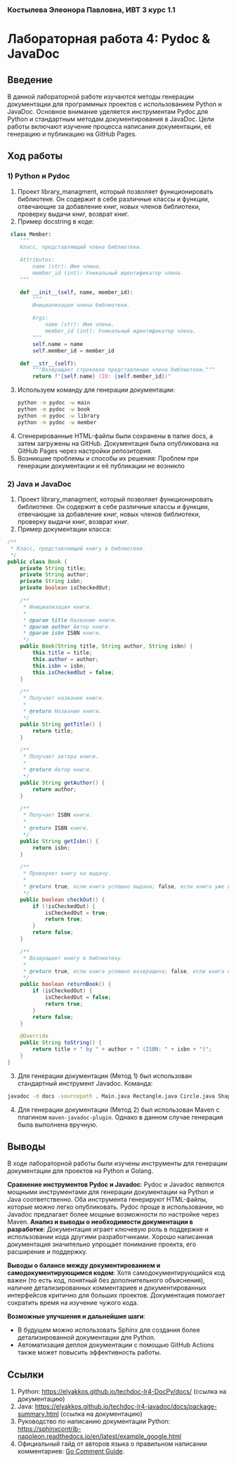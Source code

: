 ### Костылева Элеонора Павловна, ИВТ 3 курс 1.1
# Лабораторная работа 4: Pydoc & JavaDoc


## Введение
В данной лабораторной работе изучаются методы генерации документации для программных проектов с использованием Python и JavaDoc. Основное внимание уделяется инструментам Pydoc для Python и стандартным методам документирования в JavaDoc. Цели работы включают изучение процесса написания документации, её генерацию и публикацию на GitHub Pages.

## Ход работы
### 1) Python и Pydoc
1. Проект library_managment, который позволяет функционировать библиотеке. Он содержит в себе различные классы и функции, отвечающие за добавление книг, новых членов библиотеки, проверку выдачи книг, возврат книг.
2. Пример docstring в коде: 
```python
 class Member:
    """
    Класс, представляющий члена библиотеки.

    Attributes:
        name (str): Имя члена.
        member_id (int): Уникальный идентификатор члена.
    """

    def __init__(self, name, member_id):
        """
        Инициализация члена библиотеки.

        Args:
            name (str): Имя члена.
            member_id (int): Уникальный идентификатор члена.
        """
        self.name = name
        self.member_id = member_id

    def __str__(self):
        """Возвращает строковое представление члена библиотеки."""
        return f"{self.name} (ID: {self.member_id})"
```
3. Используем команду для генерации документации: 
   ```bash
   python -m pydoc -w main
   python -m pydoc -w book
   python -m pydoc -w library
   python -m pydoc -w member
   ```
4. Сгенерированные HTML-файлы были сохранены в папке docs, а затем загружены на GitHub.
Документация была опубликована на GitHub Pages через настройки репозитория.
5. Возникшие проблемы и способы их решения: Проблем при генерации документации и её публикации не возникло
### 2) Java и JavaDoc
1. Проект library_managment, который позволяет функционировать библиотеке. Он содержит в себе различные классы и функции, отвечающие за добавление книг, новых членов библиотеки, проверку выдачи книг, возврат книг.
2. Пример документации класса:
```java
/**
 * Класс, представляющий книгу в библиотеке.
 */
public class Book {
    private String title;
    private String author;
    private String isbn;
    private boolean isCheckedOut;

    /**
     * Инициализация книги.
     *
     * @param title Название книги.
     * @param author Автор книги.
     * @param isbn ISBN книги.
     */
    public Book(String title, String author, String isbn) {
        this.title = title;
        this.author = author;
        this.isbn = isbn;
        this.isCheckedOut = false;
    }

    /**
     * Получает название книги.
     *
     * @return Название книги.
     */
    public String getTitle() {
        return title;
    }

    /**
     * Получает автора книги.
     *
     * @return Автор книги.
     */
    public String getAuthor() {
        return author;
    }

    /**
     * Получает ISBN книги.
     *
     * @return ISBN книги.
     */
    public String getIsbn() {
        return isbn;
    }

    /**
     * Проверяет книгу на выдачу.
     *
     * @return true, если книга успешно выдана; false, если книга уже выдана.
     */
    public boolean checkOut() {
        if (!isCheckedOut) {
            isCheckedOut = true;
            return true;
        }
        return false;
    }

    /**
     * Возвращает книгу в библиотеку.
     *
     * @return true, если книга успешно возвращена; false, если книга не была выдана.
     */
    public boolean returnBook() {
        if (isCheckedOut) {
            isCheckedOut = false;
            return true;
        }
        return false;
    }

    @Override
    public String toString() {
        return title + " by " + author + " (ISBN: " + isbn + ")";
    }
}
```
   
  

3. Для генерации документации (Метод 1) был использован стандартный инструмент Javadoc. Команда:
  ```bash
  javadoc -d docs -sourcepath . Main.java Rectangle.java Circle.java Shape.java
  ```
4. Для генерации документации (Метод 2) был использован Maven с плагином `maven-javadoc-plugin`. Однако в данном случае генерация была выполнена вручную.
## Выводы
В ходе лабораторной работы были изучены инструменты для генерации документации для проектов на Python и Golang. 

**Сравнение инструментов Pydoc и Javadoc**:
  Pydoc и Javadoc являются мощными инструментами для генерации документации на Python и Java соответственно. Оба инструмента генерируют HTML-файлы, которые можно легко опубликовать. Pydoc проще в использовании, но Javadoc предлагает более мощные возможности по настройке через Maven.
**Анализ и выводы о необходимости документации в разработке**:
  Документация играет ключевую роль в поддержке и использовании кода другими разработчиками. Хорошо написанная документация значительно упрощает понимание проекта, его расширение и поддержку.

**Выводы о балансе между документированием и самодокументирующимся кодом**:
  Хотя самодокументирующийся код важен (то есть код, понятный без дополнительного объяснения), наличие детализированных комментариев и документированных интерфейсов критично для больших проектов. Документация помогает сократить время на изучение чужого кода.

**Возможные улучшения и дальнейшие шаги**:
  - В будущем можно использовать Sphinx для создания более детализированной документации для Python.
  - Автоматизация деплоя документации с помощью GitHub Actions также может повысить эффективность работы.


## Ссылки
1. Python: https://elyakkos.github.io/techdoc-lr4-DocPy/docs/ (cсылка на документацию)
2. Java: https://elyakkos.github.io/techdoc-lr4-javadoc/docs/package-summary.html (ссылка на документацию)
3. Руководство по написанию документации Python: https://sphinxcontrib-napoleon.readthedocs.io/en/latest/example_google.html
4. Официальный гайд от авторов языка о правильном написании комментариев: [Go Comment Guide](https://go.dev/doc/comment).
